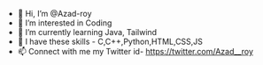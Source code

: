 - 👋 Hi, I’m @Azad-roy
- 👀 I’m interested in Coding
- 🌱 I’m currently learning Java, Tailwind
- 📖 I have these skills - C,C++,Python,HTML,CSS,JS
- 📫 Connect with me my Twitter id- https://twitter.com/Azad__roy

<!---
Azad-roy/Azad-roy is a ✨ special ✨ repository because its `README.md` (this file) appears on your GitHub profile.
You can click the Preview link to take a look at your changes.
--->
